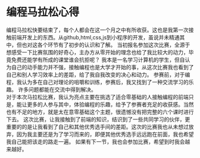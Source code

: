 #                                   编程马拉松心得
   编程马拉松快要结束了，每个人都会在这一个月之中有所收获。这也是我第一次接触前端开发上的东西。从github,html,css,js到小程序的开发，虽说并未精通其中，但也对这各个环节有了初步的认识和了解。
   当初报名参加这次比赛，全源于想感受一下比赛氛围的好奇心，主办方从零开始的理念也给了我比较大的动力，毕竟免费还能学有所成的课堂谁会抗拒呢？
   我本是一名学习计算机的学生，但自认为自己的动手能力并不强，接触编程也是大学才开始的事，从这次比赛我也看到了自己和别人学习效率上的差距，给了我自我改变的决心和动力。
   参赛前，对于编程，我认为多在自己对理论的咀嚼和训练，参赛后，我又找到了一种交流学习的乐趣。
   许多问题都能在交流中得到解决。	
   对于本次马拉松比赛，我认为亮点主要在挑选了适合零基础的人接触编程的前端只是，能让更多的人参与其中，体验编程的乐趣，给予了参赛者充足的收获感。当然也有不足的地方，就是太在意零基础这个主题，很遗憾没有把完整的六个课时进行下去。
   这次比赛，让我接触到了前端的知识，结识到了一些共同学习的伙伴，更重要的的是让我看到了自己和其他优秀选手间的差距。这次的比赛我也从未想过放弃，因为我主要还是为了学习而来的，即便其他优秀选手远远跑在前面，我也希望我自己能把该走的路走一遍。
   如果有下一节，我也会参加比赛，希望到时我会越来越好。

